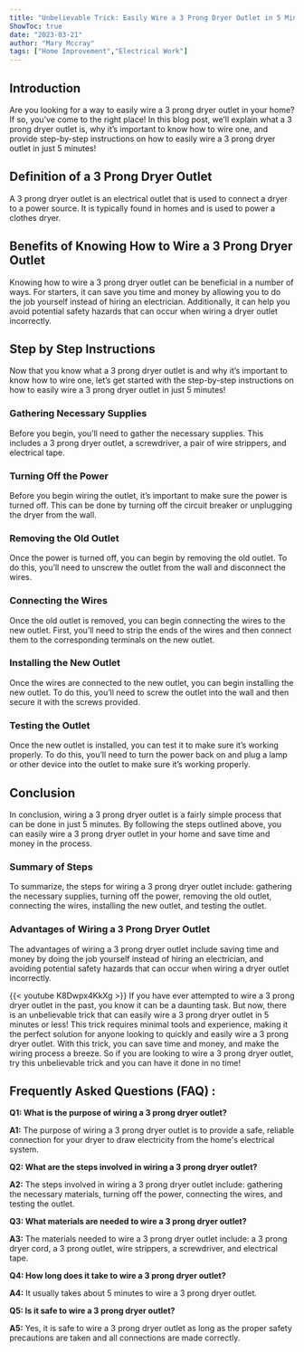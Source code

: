 ```yaml
---
title: "Unbelievable Trick: Easily Wire a 3 Prong Dryer Outlet in 5 Minutes!"
ShowToc: true 
date: "2023-03-21"
author: "Mary Mccray" 
tags: ["Home Improvement","Electrical Work"]
---
```

## Introduction 
Are you looking for a way to easily wire a 3 prong dryer outlet in your home? If so, you’ve come to the right place! In this blog post, we’ll explain what a 3 prong dryer outlet is, why it’s important to know how to wire one, and provide step-by-step instructions on how to easily wire a 3 prong dryer outlet in just 5 minutes! 

## Definition of a 3 Prong Dryer Outlet 
A 3 prong dryer outlet is an electrical outlet that is used to connect a dryer to a power source. It is typically found in homes and is used to power a clothes dryer. 

## Benefits of Knowing How to Wire a 3 Prong Dryer Outlet 
Knowing how to wire a 3 prong dryer outlet can be beneficial in a number of ways. For starters, it can save you time and money by allowing you to do the job yourself instead of hiring an electrician. Additionally, it can help you avoid potential safety hazards that can occur when wiring a dryer outlet incorrectly. 

## Step by Step Instructions 
Now that you know what a 3 prong dryer outlet is and why it’s important to know how to wire one, let’s get started with the step-by-step instructions on how to easily wire a 3 prong dryer outlet in just 5 minutes! 

### Gathering Necessary Supplies 
Before you begin, you’ll need to gather the necessary supplies. This includes a 3 prong dryer outlet, a screwdriver, a pair of wire strippers, and electrical tape. 

### Turning Off the Power 
Before you begin wiring the outlet, it’s important to make sure the power is turned off. This can be done by turning off the circuit breaker or unplugging the dryer from the wall. 

### Removing the Old Outlet 
Once the power is turned off, you can begin by removing the old outlet. To do this, you’ll need to unscrew the outlet from the wall and disconnect the wires. 

### Connecting the Wires 
Once the old outlet is removed, you can begin connecting the wires to the new outlet. First, you’ll need to strip the ends of the wires and then connect them to the corresponding terminals on the new outlet. 

### Installing the New Outlet 
Once the wires are connected to the new outlet, you can begin installing the new outlet. To do this, you’ll need to screw the outlet into the wall and then secure it with the screws provided. 

### Testing the Outlet 
Once the new outlet is installed, you can test it to make sure it’s working properly. To do this, you’ll need to turn the power back on and plug a lamp or other device into the outlet to make sure it’s working properly. 

## Conclusion 
In conclusion, wiring a 3 prong dryer outlet is a fairly simple process that can be done in just 5 minutes. By following the steps outlined above, you can easily wire a 3 prong dryer outlet in your home and save time and money in the process. 

### Summary of Steps 
To summarize, the steps for wiring a 3 prong dryer outlet include: gathering the necessary supplies, turning off the power, removing the old outlet, connecting the wires, installing the new outlet, and testing the outlet. 

### Advantages of Wiring a 3 Prong Dryer Outlet 
The advantages of wiring a 3 prong dryer outlet include saving time and money by doing the job yourself instead of hiring an electrician, and avoiding potential safety hazards that can occur when wiring a dryer outlet incorrectly.

{{< youtube K8Dwpx4KkXg >}} 
If you have ever attempted to wire a 3 prong dryer outlet in the past, you know it can be a daunting task. But now, there is an unbelievable trick that can easily wire a 3 prong dryer outlet in 5 minutes or less! This trick requires minimal tools and experience, making it the perfect solution for anyone looking to quickly and easily wire a 3 prong dryer outlet. With this trick, you can save time and money, and make the wiring process a breeze. So if you are looking to wire a 3 prong dryer outlet, try this unbelievable trick and you can have it done in no time!

## Frequently Asked Questions (FAQ) :
**Q1: What is the purpose of wiring a 3 prong dryer outlet?**

**A1:** The purpose of wiring a 3 prong dryer outlet is to provide a safe, reliable connection for your dryer to draw electricity from the home's electrical system. 

**Q2: What are the steps involved in wiring a 3 prong dryer outlet?**

**A2:** The steps involved in wiring a 3 prong dryer outlet include: gathering the necessary materials, turning off the power, connecting the wires, and testing the outlet. 

**Q3: What materials are needed to wire a 3 prong dryer outlet?**

**A3:** The materials needed to wire a 3 prong dryer outlet include: a 3 prong dryer cord, a 3 prong outlet, wire strippers, a screwdriver, and electrical tape. 

**Q4: How long does it take to wire a 3 prong dryer outlet?**

**A4:** It usually takes about 5 minutes to wire a 3 prong dryer outlet. 

**Q5: Is it safe to wire a 3 prong dryer outlet?**

**A5:** Yes, it is safe to wire a 3 prong dryer outlet as long as the proper safety precautions are taken and all connections are made correctly.





